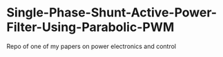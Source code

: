 # Single-Phase-Shunt-Active-Power-Filter-Using-Parabolic-PWM
Repo of one of my papers on power electronics and control

